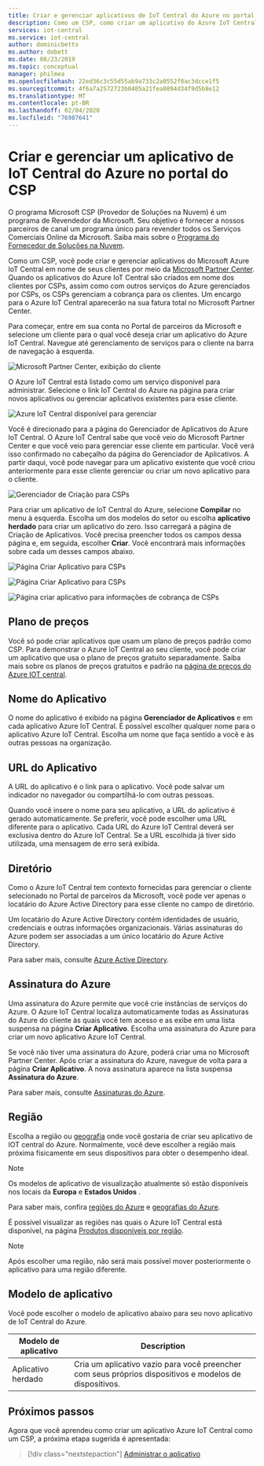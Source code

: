 ```yaml
---
title: Criar e gerenciar aplicativos de IoT Central do Azure no portal do CSP | Microsoft Docs
description: Como um CSP, como criar um aplicativo do Azure IoT Central em nome de seu cliente.
services: iot-central
ms.service: iot-central
author: dominicbetts
ms.author: dobett
ms.date: 08/23/2019
ms.topic: conceptual
manager: philmea
ms.openlocfilehash: 22ed36c3c55d55ab9a733c2a0552f0ac3dcce1f5
ms.sourcegitcommit: 4f6a7a2572723b0405a21fea0894d34f9d5b8e12
ms.translationtype: MT
ms.contentlocale: pt-BR
ms.lasthandoff: 02/04/2020
ms.locfileid: "76987641"
---
```

# <a name="create-and-manage-an-azure-iot-central-application-from-the-csp-portal"></a>Criar e gerenciar um aplicativo de IoT Central do Azure no portal do CSP

O programa Microsoft CSP (Provedor de Soluções na Nuvem) é um programa de Revendedor da Microsoft. Seu objetivo é fornecer a nossos parceiros de canal um programa único para revender todos os Serviços Comerciais Online da Microsoft. Saiba mais sobre o [Programa do Fornecedor de Soluções na Nuvem](https://partner.microsoft.com/cloud-solution-provider).

Como um CSP, você pode criar e gerenciar aplicativos do Microsoft Azure IoT Central em nome de seus clientes por meio da [Microsoft Partner Center](https://partnercenter.microsoft.com/partner/home). Quando os aplicativos do Azure IoT Central são criados em nome dos clientes por CSPs, assim como com outros serviços do Azure gerenciados por CSPs, os CSPs gerenciam a cobrança para os clientes. Um encargo para o Azure IoT Central aparecerão na sua fatura total no Microsoft Partner Center.

Para começar, entre em sua conta no Portal de parceiros da Microsoft e selecione um cliente para o qual você deseja criar um aplicativo do Azure IoT Central. Navegue até gerenciamento de serviços para o cliente na barra de navegação à esquerda.

![Microsoft Partner Center, exibição do cliente](media/howto-create-application-csp/image1.png)

O Azure IoT Central está listado como um serviço disponível para administrar. Selecione o link IoT Central do Azure na página para criar novos aplicativos ou gerenciar aplicativos existentes para esse cliente.

![Azure IoT Central disponível para gerenciar](media/howto-create-application-csp/image2.png)

Você é direcionado para a página do Gerenciador de Aplicativos do Azure IoT Central. O Azure IoT Central sabe que você veio do Microsoft Partner Center e que você veio para gerenciar esse cliente em particular. Você verá isso confirmado no cabeçalho da página do Gerenciador de Aplicativos. A partir daqui, você pode navegar para um aplicativo existente que você criou anteriormente para esse cliente gerenciar ou criar um novo aplicativo para o cliente.

![Gerenciador de Criação para CSPs](media/howto-create-application-csp/image3.png)

Para criar um aplicativo de IoT Central do Azure, selecione **Compilar** no menu à esquerda. Escolha um dos modelos do setor ou escolha **aplicativo herdado** para criar um aplicativo do zero. Isso carregará a página de Criação de Aplicativos. Você precisa preencher todos os campos dessa página e, em seguida, escolher **Criar**. Você encontrará mais informações sobre cada um desses campos abaixo.

![Página Criar Aplicativo para CSPs](media/howto-create-application-csp/image4.png)

![Página Criar Aplicativo para CSPs](media/howto-create-application-csp/image4-1.png)

![Página criar aplicativo para informações de cobrança de CSPs](media/howto-create-application-csp/image4-2.png)

## <a name="pricing-plan"></a>Plano de preços

Você só pode criar aplicativos que usam um plano de preços padrão como CSP. Para demonstrar o Azure IoT Central ao seu cliente, você pode criar um aplicativo que usa o plano de preços gratuito separadamente. Saiba mais sobre os planos de preços gratuitos e padrão na [página de preços do Azure IOT central](https://azure.microsoft.com/pricing/details/iot-central/).

## <a name="application-name"></a>Nome do Aplicativo

O nome do aplicativo é exibido na página **Gerenciador de Aplicativos** e em cada aplicativo Azure IoT Central. É possível escolher qualquer nome para o aplicativo Azure IoT Central. Escolha um nome que faça sentido a você e às outras pessoas na organização.

## <a name="application-url"></a>URL do Aplicativo

A URL do aplicativo é o link para o aplicativo. Você pode salvar um indicador no navegador ou compartilhá-lo com outras pessoas.

Quando você insere o nome para seu aplicativo, a URL do aplicativo é gerado automaticamente. Se preferir, você pode escolher uma URL diferente para o aplicativo. Cada URL do Azure IoT Central deverá ser exclusiva dentro do Azure IoT Central. Se a URL escolhida já tiver sido utilizada, uma mensagem de erro será exibida.

## <a name="directory"></a>Diretório

Como o Azure IoT Central tem contexto fornecidas para gerenciar o cliente selecionado no Portal de parceiros da Microsoft, você pode ver apenas o locatário do Azure Active Directory para esse cliente no campo de diretório. 

Um locatário do Azure Active Directory contém identidades de usuário, credenciais e outras informações organizacionais. Várias assinaturas do Azure podem ser associadas a um único locatário do Azure Active Directory.

Para saber mais, consulte [Azure Active Directory](https://docs.microsoft.com/azure/active-directory/).

## <a name="azure-subscription"></a>Assinatura do Azure

Uma assinatura do Azure permite que você crie instâncias de serviços do Azure. O Azure IoT Central localiza automaticamente todas as Assinaturas do Azure do cliente às quais você tem acesso e as exibe em uma lista suspensa na página **Criar Aplicativo**. Escolha uma assinatura do Azure para criar um novo aplicativo Azure IoT Central.

Se você não tiver uma assinatura do Azure, poderá criar uma no Microsoft Partner Center. Após criar a assinatura do Azure, navegue de volta para a página **Criar Aplicativo**. A nova assinatura aparece na lista suspensa **Assinatura do Azure**.

Para saber mais, consulte [Assinaturas do Azure](https://docs.microsoft.com/azure/guides/developer/azure-developer-guide#understanding-accounts-subscriptions-and-billing).

## <a name="region"></a>Região

Escolha a região ou [geografia](https://azure.microsoft.com/global-infrastructure/geographies/) onde você gostaria de criar seu aplicativo de IOT central do Azure. Normalmente, você deve escolher a região mais próxima fisicamente em seus dispositivos para obter o desempenho ideal.

> [!NOTE]
> Os modelos de aplicativo de visualização atualmente só estão disponíveis nos locais da **Europa** e **Estados Unidos** .

Para saber mais, confira [regiões do Azure](https://azure.microsoft.com/global-infrastructure/regions/) e [geografias do Azure](https://azure.microsoft.com/global-infrastructure/geographies/).

É possível visualizar as regiões nas quais o Azure IoT Central está disponível, na página [Produtos disponíveis por região](https://azure.microsoft.com/global-infrastructure/services/?products=iot-central).

> [!Note]
> Após escolher uma região, não será mais possível mover posteriormente o aplicativo para uma região diferente.

## <a name="application-template"></a>Modelo de aplicativo

Você pode escolher o modelo de aplicativo abaixo para seu novo aplicativo de IoT Central do Azure.

| Modelo de aplicativo | Description |
| -------------------- | ----------- |
| Aplicativo herdado   | Cria um aplicativo vazio para você preencher com seus próprios dispositivos e modelos de dispositivos. |


## <a name="next-steps"></a>Próximos passos

Agora que você aprendeu como criar um aplicativo Azure IoT Central como um CSP, a próxima etapa sugerida é apresentada:

> [!div class="nextstepaction"]
> [Administrar o aplicativo](howto-administer.md)
